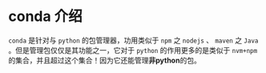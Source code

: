 # conda 介绍

`conda` 是针对与 `python` 的包管理器，功用类似于 `npm` 之 `nodejs` 、 `maven` 之 `Java` 。但是管理包仅仅是其功能之一，它对于 `python` 的作用更多的是类似于 `nvm+npm` 的集合，并且超过这个集合！因为它还能管理**非python**的包。
